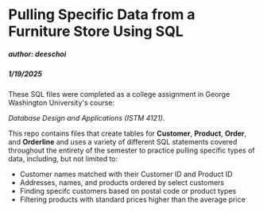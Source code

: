 # Pulling Specific Data from a Furniture Store Using SQL
##### author: deeschoi 
##### 1/19/2025

These SQL files were completed as a college assignment in George Washington University's course:    

*Database Design and Applications (ISTM 4121)*.

This repo contains files that create tables for **Customer**, **Product**, **Order**, and **Orderline** and uses a variety of different SQL statements 
covered throughout the entirety of the semester to practice pulling specific types of data, including, but not limited to:
* Customer names matched with their Customer ID and Product ID
* Addresses, names, and products ordered by select customers
* Finding specifc customers based on postal code or product types
* Filtering products with standard prices higher than the average price
